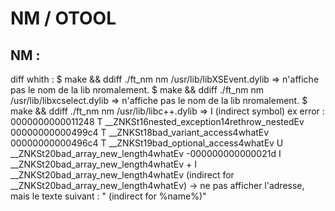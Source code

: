 # NM / OTOOL


## NM :
diff whith :
$ make && ddiff ./ft_nm nm /usr/lib/libXSEvent.dylib
=> n'affiche pas le nom de la lib nromalement.
$ make && ddiff ./ft_nm nm /usr/lib/libxcselect.dylib
=> n'affiche pas le nom de la lib nromalement.
$ make && ddiff ./ft_nm nm /usr/lib/libc++.dylib
=> I (indirect symbol)
ex error :
	 0000000000011248 T __ZNKSt16nested_exception14rethrow_nestedEv
	 00000000000499c4 T __ZNKSt18bad_variant_access4whatEv
	 00000000000496c4 T __ZNKSt19bad_optional_access4whatEv
	                  U __ZNKSt20bad_array_new_length4whatEv
	-000000000000021d I __ZNKSt20bad_array_new_length4whatEv
	+                 I __ZNKSt20bad_array_new_length4whatEv (indirect for __ZNKSt20bad_array_new_length4whatEv)
-> ne pas afficher l'adresse, mais le texte suivant : " (indirect for %name%)"
